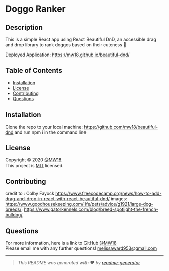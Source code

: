 # Doggo Ranker

## Description
This is a simple React app using React Beautiful DnD, an accessible drag and drop library to rank doggos based on their cuteness 🐶

 Deployed Application: https://mw18.github.io/beautiful-dnd/ 

  ## Table of Contents
  * [Installation](#installation)
  * [License](#license)
  * [Contributing](#contributing)
  * [Questions](#questions)



## Installation
  Clone the repo to your local machine: https://github.com/mw18/beautiful-dnd and run npm i in the command line 

## License
  Copyright &#169; 2020 [@MW18](https://github.com/MW18).<br>
  This project is [MIT](https://choosealicense.com/licenses/mit/) licensed.
  
## Contributing
credit to : Colby Fayock https://www.freecodecamp.org/news/how-to-add-drag-and-drop-in-react-with-react-beautiful-dnd/
images: https://www.goodhousekeeping.com/life/pets/advice/g1921/large-dog-breeds/; https://www.gatorkennels.com/blog/breed-spotlight-the-french-bulldog/

## Questions
  For more information, here is a link to GitHub
  [@MW18](https://github.com/MW18)<br>
  Please email me with any further questions! <melissaward953@gmail.com>
  _____________________________________________________
  > *This README was generated with ❤️ by [readme-generator](https://github.com/mw/README-generator)*
